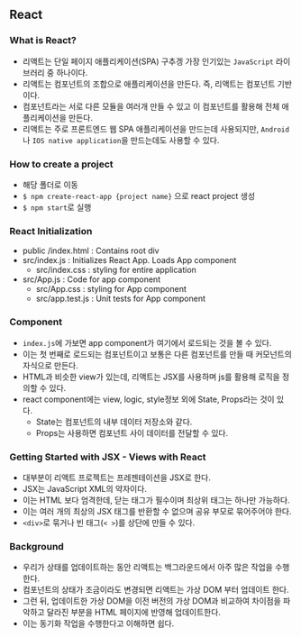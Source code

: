 ## React

### What is React?
* 리액트는 단일 페이지 애플리케이션(SPA) 구추겡 가장 인기있는 `JavaScript` 라이브러리 중 하나이다. 
* 리액트는 컴포넌트의 조합으로 애플리케이션을 만든다. 즉, 리액트는 컴포넌트 기반이다. 
* 컴포넌트라는 서로 다른 모듈을 여러개 만들 수 있고 이 컴포넌트를 활용해 전체 애플리케이션을 만든다. 
* 리액트는 주로 프론트엔드 웹 SPA 애플리케이션을 만드는데 사용되지만, `Android`나 `IOS native application`을 만드는데도 사용할 수 있다. 

### How to create a project
* 해당 폴더로 이동
* `$ npm create-react-app {project name}` 으로 react project 생성
* `$ npm start`로 실행

### React Initialization
* public /index.html : Contains root div
* src/index.js : Initializes React App. Loads App component
  * src/index.css : styling for entire application
* src/App.js : Code for app component
  * src/App.css : styling for App component
  * src/app.test.js : Unit tests for App component
  
### Component
* `index.js`에 가보면 app component가 여기에서 로드되는 것을 볼 수 있다. 
* 이는 첫 번째로 로드되는 컴포넌트이고 보통은 다른 컴포넌트를 만들 때 커모넌트의 자식으로 만든다. 
* HTML과 비슷한 view가 있는데, 리액트는 JSX를 사용하며 js를 활용해 로직을 정의할 수 있다. 
* react component에는 view, logic, style정보 외에 State, Props라는 것이 있다. 
  * State는 컴포넌트의 내부 데이터 저장소와 같다.
  * Props는 사용하면 컴포넌트 사이 데이터를 전달할 수 있다. 

### Getting Started with JSX - Views with React
* 대부분이 리액트 프로젝트는 프레젠테이션을 JSX로 한다. 
* JSX는 JavaScript XML의 약자이다. 
* 이는 HTML 보다 엄격한데, 닫는 태그가 필수이며 최상위 태그는 하나만 가능하다.
* 이는 여러 개의 최상의 JSX 태그를 반환할 수 없으며 공유 부모로 묶어주어야 한다.
* `<div>`로 묶거나 빈 태그(`< >`)를 상단에 만들 수 있다. 

### Background
* 우리가 상태를 업데이트하는 동안 리액트는 백그라운드에서 아주 많은 작업을 수행한다.
* 컴포넌트의 상태가 조금이라도 변경되면 리액트는 가상 DOM 부터 업데이트 한다. 
* 그런 뒤, 업데이트한 가상 DOM을 이전 버전의 가상 DOM과 비교하여 차이점을 파악하고 달라진 부분을 HTML 페이지에 반영해 업데이트한다.
* 이는 동기화 작업을 수행한다고 이해하면 쉽다.

